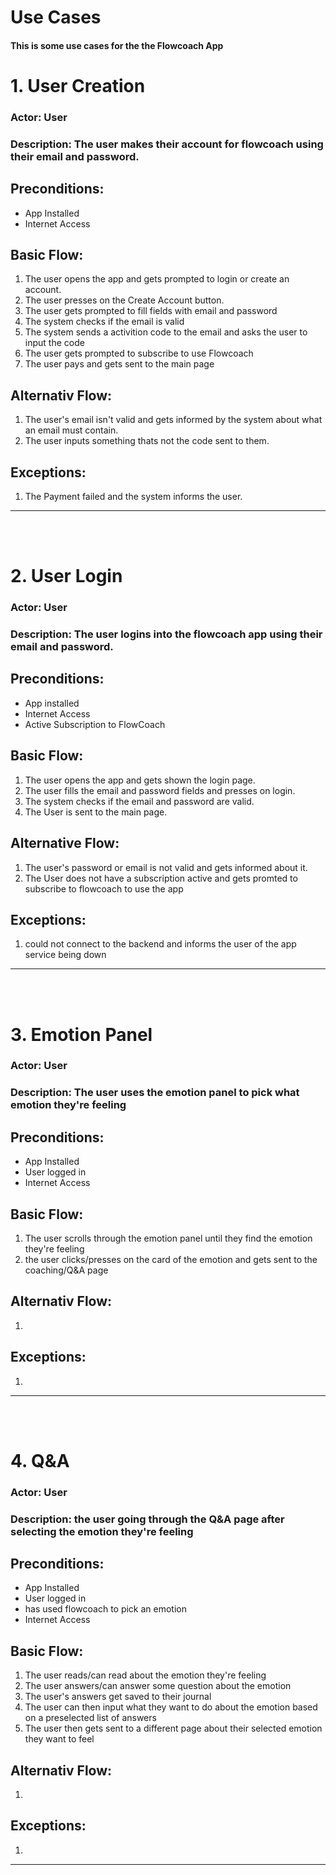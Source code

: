 # Use Cases

#### This is some use cases for the the Flowcoach App

# 1. User Creation
### Actor: User
### Description: The user makes their account for flowcoach using their email and password.
## Preconditions:
* App Installed
* Internet Access
## Basic Flow:
1. The user opens the app and gets prompted to login or create an account.
2. The user presses on the Create Account button.
3. The user gets prompted to fill fields with email and password
4. The system checks if the email is valid
5. The system sends a activition code to the email and asks the user to input the code
6. The user gets prompted to subscribe to use Flowcoach
7. The user pays and gets sent to the main page
## Alternativ Flow:
1. The user's email isn't valid and gets informed by the system about what an email must contain.
2. The user inputs something thats not the code sent to them.
## Exceptions:
1. The Payment failed and the system informs the user.


---
<br>
<br>

# 2. User Login  
### Actor: User
### Description: The user logins into the flowcoach app using their email and password.
## Preconditions:
* App installed
* Internet Access
* Active Subscription to FlowCoach
## Basic Flow:
1. The user opens the app and gets shown the login page.
2. The user fills the email and password fields and presses on login.
3. The system checks if the email and password are valid.
4. The User is sent to the main page.
## Alternative Flow:
1. The user's password or email is not valid and gets informed about it.
2. The User does not have a subscription active and gets promted to subscribe to flowcoach to use the app

## Exceptions: 
1. could not connect to the backend and informs the user of the app service being down

---
<br>
<br>


# 3. Emotion Panel
### Actor: User
### Description: The user uses the emotion panel to pick what emotion they're feeling
## Preconditions:
* App Installed
* User logged in
* Internet Access
## Basic Flow:
1. The user scrolls through the emotion panel until they find the emotion they're feeling
2. the user clicks/presses on the card of the emotion and gets sent to the coaching/Q&A page
## Alternativ Flow:
1. 
## Exceptions:
1. 

---
<br>
<br>

# 4. Q&A
### Actor: User
### Description: the user going through the Q&A page after selecting the emotion they're feeling 
## Preconditions:
* App Installed
* User logged in
* has used flowcoach to pick an emotion
* Internet Access
## Basic Flow:
1. The user reads/can read about the emotion they're feeling
2. The user answers/can answer some question about the emotion
3. The user's answers get saved to their journal
4. The user can then input what they want to do about the emotion based on a preselected list of answers
5. The user then gets sent to a different page about their selected emotion they want to feel
## Alternativ Flow:
1. 
## Exceptions:
1. 

---
<br>
<br>

